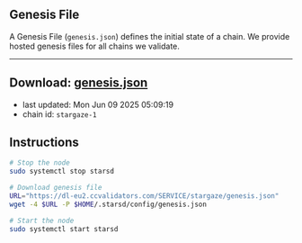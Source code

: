 ## Genesis File
A Genesis File (`genesis.json`) defines the initial state of a chain. We provide hosted genesis files for all chains we validate.

---
**Download: [genesis.json](https://dl-eu2.ccvalidators.com/SERVICE/stargaze/genesis.json)**
---

- last updated: Mon Jun 09 2025 05:09:19
- chain id: `stargaze-1`

## Instructions
```sh
# Stop the node
sudo systemctl stop starsd

# Download genesis file
URL="https://dl-eu2.ccvalidators.com/SERVICE/stargaze/genesis.json"
wget -4 $URL -P $HOME/.starsd/config/genesis.json

# Start the node
sudo systemctl start starsd
```
